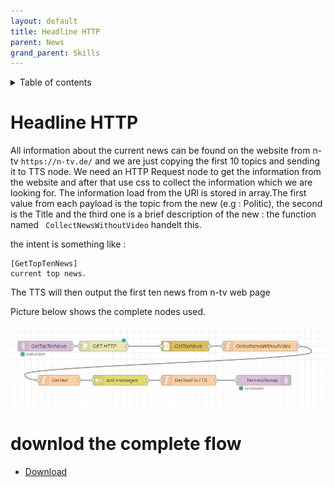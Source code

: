 ```yaml
---
layout: default
title: Headline HTTP
parent: News
grand_parent: Skills
---
```


<details close markdown="block">
  <summary>
    Table of contents
  </summary>
  {: .text-delta }
1. TOC
{:toc}
</details>

# Headline HTTP
All information about the current news can be found on the website from n-tv `https://n-tv.de/` and we are just copying the first 10 topics and sending it to  TTS node.
We need an HTTP Request node to get the information from the website and after that use css to collect the information which we are looking for.
The information load from the URl is stored in array.The first value from each payload is the topic from the new (e.g : Politic), the second is the Title and the third one is a brief description of the new : the function named ` CollectNewsWithoutVideo` handelt this.
 
the intent is something like :

```
[GetTopTenNews]
current top news.

```
The TTS will then output the first ten news from n-tv web page 

Picture below shows the complete nodes used.

![Exchange rate](../../../assets/getTopTenNews.png)

# downlod the complete flow
- [Download](https://github.com/th-koeln-intia/ip-sprachassistent-team4/blob/master/flows/GetTopTenNews.json)
